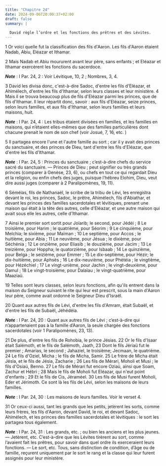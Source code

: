 ```yaml
---
title: "Chapitre 24"
date: 2024-09-06T20:00:37+02:00
draft: false
summary: |
  
  David règle l’ordre et les fonctions des prêtres et des Lévites.
---
```



1 Or voici quelle fut la classification des fils d'Aaron. Les fils d'Aaron étaient Nadab, Abiu, Eléazar et Ithamar.


2 Mais Nadab et Abiu moururent avant leur père, sans enfants ; et Eléazar et Ithamar exercèrent les fonctions du sacerdoce.

***Note*** :  I Par. 24, 2 : Voir Lévitique, 10, 2 ; Nombres, 3, 4.


3 David les divisa donc, c'est-à-dire Sadoc, d'entre les fils d'Eléazar, et Ahimélech, d'entre les fils d'Ithamar, selon leurs classes et leur ministère. 4 Mais il se trouva beaucoup plus de fils d'Eléazar parmi les princes, que de fils d'Ithamar. Il leur répartit donc, savoir : aux fils d'Eléazar, seize princes, selon leurs familles, et aux fils d'Ithamar, selon leurs familles et leurs maisons, huit.

***Note*** :  I Par. 24, 4 : Les tribus étaient divisées en familles, et les familles en maisons, qui n’étaient elles-mêmes que des familles particulières dont chacune prenait le nom de son chef (voir Josué, 7, 16, etc. )

5 Il partagea encore l'une et l'autre famille au sort ; car il y avait des princes du sanctuaire, et des princes de Dieu, tant d'entre les fils d'Eléazar, que d'entre les fils d'Ithamar.

***Note*** :  I Par. 24, 5 : Princes du sanctuaire ; c’est-à-dire chefs du service sacré du sanctuaire. ― Princes de Dieu ; peut signifier ou très grands princes (comparer à Genèse, 23, 6), ou chefs en tout ce qui regardait Dieu et la religion, ou enfin chefs des juges, puisque l’hébreu Elohim, Dieu, veut dire aussi juges (comparer à 2 Paralipomènes, 19, 11).

6 Séméias, fils de Nathanaël, le scribe de la tribu de Lévi, les enregistra devant le roi, les princes, Sadoc, le prêtre, Ahimélech, fils d'Abiathar, et devant les princes des familles sacerdotales et lévitiques, prenant une maison qui était à la tête des autres, celle d'Eléazar, et une autre maison qui avait sous elle les autres, celle d'Ithamar.


7 Ainsi le premier sort sortit pour Joïarib; le second, pour Jédéi ; 8 Le troisième, pour Harim ; le quatrième, pour Séorim ; 9 Le cinquième, pour Melchia; le sixième, pour Maïman ; 10 Le septième, pour Accos ; le huitième, pour Abia ; 11 Le neuvième, pour Jésua ; le dixième, pour Séchénia ; 12 Le onzième, pour Eliasib ; le douzième, pour Jacim ; 13 Le treizième, pour Hoppha; le quatorzième, pour Isbaab ; 14 Le quinzième, pour Belga ; le seizième, pour Emmer ; 15 Le dix-septième, pour Hézir; le dix-huitième, pour Aphsès ; 16 Le dix-neuvième, pour Phétéia ; le vingtième, pour Hézéchiel ; 17 Le vingt-unième, pour Jachin ; le vingt-deuxième, pour Gamul ; 18 Le vingt-troisième, pour Dalaïau ; le vingt-quatrième, pour Maaziaü.


19 Telles sont leurs classes, selon leurs fonctions, afin qu'ils entrent dans la maison du Seigneur suivant le rite qui leur est prescrit, sous la main d'Aaron leur père, comme avait ordonné le Seigneur Dieu d'Israël.


20 Quant aux autres fils de Lévi, d'entre les fils d'Amram, était Subaël, et d'entre les fils de Subaël, Jéhédéia.

***Note*** :  I Par. 24, 20 : Quant aux autres fils de Lévi ; c’est-à-dire qui n’appartenaient pas à la famille d’Aaron, la seule chargée des fonctions sacerdotales (voir 1 Paralipomènes, 23, 13).

21 De plus, d'entre les fils de Rohobia, le prince Jésias. 22 Or le fils d'Isaar était Salémoth, et le fils de Salémoth, Jaath, 23 Dont le fils Jériaü fut le premier ; Amarias, le second ; Jahaziel, le troisième; Jecmaan, le quatrième. 24 Le fils d'Oziel, Micha ; le fils de Micha, Samir. 25 Le frère de Micha était Jésia, et le fils de Jésia, Zacharie ; 26 Les fils de Mérari, Moholi et Musi ; le fils d'Osiaü, Benno. 27 Le fils de Mérari fut encore Oziaü, ainsi que Soam, Zachur et Hébri ; 28 Mais le fils de Moholi fut Eléazar, qui n'eut point d'enfants ; 29 Et le fils de Cis, Jéraméel. 30 Les fils de Musi furent Moholi, Eder et Jérimoth. Ce sont là les fils de Lévi, selon les maisons de leurs familles.

***Note*** :  I Par. 24, 30 : Les maisons de leurs familles. Voir le verset 4.


31 Or ceux-ci aussi, tant les grands que les petits, jetèrent les sorts, comme leurs frères, les fils d'Aaron, devant David, le roi, et devant Sadoc, Ahimélech, et les princes des familles sacerdotales et lévitiques : le sort les partagea tous également.

***Note*** :  I Par. 24, 31 : Les grands, etc. ; ou bien les anciens et les plus jeunes. ― Jetèrent, etc. C’est-à-dire que les Lévites tirèrent au sort, comme l’avaient fait les prêtres, pour savoir dans quel ordre ils exerceraient leurs fonctions. ― Le sort, etc. Tous, sans distinction de condition, d’âge ou de famille, reçurent uniquement par le sort le rang et la classe qui leur furent assignés pour leur ministère.

